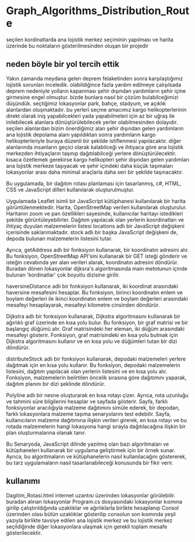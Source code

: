 
<h1>Graph_Algorithms_Distribution_Route</h1>
seçilen kordinatlarda ana lojistik merkez seçiminin yapılması ve harita üzerinde bu noktaların gösterilmesinden oluşan bir projedir

<h2>neden böyle bir yol tercih ettik</h2>
<p> 
Yakın zamanda meydana gelen deprem felaketinden sonra karşılaştığımız lojistik sorunları inceledik.
olabildiğince fazla yardım edilmeye çalışılsada deprem nedeniyle yolların kapanması şehir dışından yardımların şehir içine girmesine engel olmuştur.
bizde bunlara nasıl bir çözüm bulabilceğimizi düşündük.
seçtiğimiz lokasyonlar park, bahçe, stadyum, ve açıklık alanlardan oluşmaktadır.
bu yerleri seçme amacımız kargo helikopterlerinin direkt olarak iniş yapabilcekleri yada yapabilmeleri için az bir uğraş ile inilebilecek alanlara dönüştürülebilecek yerler olabilmesinden dolayıdır.
seçilen alanlardan bizim önerdiğimiz alan şehir dışından gelen yardımların ana lojistik depolama alanı yapıldıktan sonra yardımların kargo helikopterleriyle buraya düzenli bir şekilde istiflenmesi yapılacaktır. 
diğer alanlarında insanların geçici olarak kalabilceği ve ihtiyaca göre ana lojistik merkezden ihtiyaçların taşınıp dağıtılabilceği yerlere dönüştürülecektir.
kısaca özetlemek gerekirse 
kargo helikopteri şehir dışından gelen yardımları ana lojistik merkeze taşıyacak ve şehir içindeki daha küçük taşımaları lokasyonlar arası daha minimal araçlarla daha seri bir şekilde taşınacaktır.
<p>

Bu uygulamada, bir dağıtım rotası planlaması için tasarlanmış, c#, HTML, CSS ve JavaScript dilleri kullanılarak oluşturulmuştur.

Uygulamada Leaflet isimli bir JavaScript kütüphanesi kullanılarak bir harita görüntülenmektedir. Harita, OpenStreetMap verileri kullanılarak oluşturulur. 
Haritanın zoom ve pan özellikleri sayesinde, kullanıcılar haritayı istedikleri şekilde görüntüleyebilirler.
Dağıtım yapılacak olan yerlerin koordinatları ve ihtiyaç duyulan malzemelerin listesi locations adlı bir JavaScript değişkeni içerisinde saklanmaktadır.
stock adlı bir başka JavaScript değişkeni de, depoda bulunan malzemelerin listesini tutar.

Ayrıca, getAddress adlı bir fonksiyon kullanarak, bir koordinatın adresini alır.
Bu fonksiyon, OpenStreetMap API'sini kullanarak bir GET isteği gönderir ve isteğin cevabında yer alan verileri alarak, koordinatın adresini döndürür.
Buradan dönen lokasyonlar dijksra's algoritmasında main metotunun içinde bulunan 'kordinatlar' çok boyutlu dizisine girilir. 


 haversineDistance adlı bir fonksiyon kullanarak, iki koordinat arasındaki haversine mesafesini hesaplar.
 Bu fonksiyon, birinci koordinatın enlem ve boylam değerleri ile ikinci koordinatın enlem ve boylam değerleri arasındaki mesafeyi hesaplayarak, mesafeyi kilometre cinsinden döndürür.

Dijkstra adlı bir fonksiyon kullanarak, Dijkstra algoritmasını kullanarak bir ağırlıklı graf üzerinde en kısa yolu bulur.
Bu fonksiyon, bir graf matrisi ve bir başlangıç düğümü alır. Graf matrisindeki her eleman, iki düğüm arasındaki mesafeyi gösterir.
Fonksiyon, graf matrisindeki en kısa yolu bulmak için Dijkstra algoritmasını kullanır ve en kısa yolu ve düğümleri tutan bir dizi döndürür.

 distributeStock adlı bir fonksiyon kullanarak, depodaki malzemeleri yerlere dağıtmak için en kısa yolu kullanır.
 Bu fonksiyon, depodaki malzemelerin listesini, dağıtım yapılacak olan yerlerin listesini ve en kısa yolu alır.
 Fonksiyon, malzemelerin belirtilen öncelik sırasına göre dağıtımını yaparak, dağıtım planını bir dizi şeklinde döndürür.

Polyline adlı bir nesne oluşturarak en kısa rotayı çizer. Ayrıca, rota uzunluğu ve tahmini süre bilgilerini hesaplar ve sayfada gösterir.
Sayfa, farklı fonksiyonlar aracılığıyla malzeme dağıtımını simüle ederek, bir depodan, farklı lokasyonlara malzeme taşıma senaryolarını test edebilir.
Sayfa, kullanıcıların malzeme dağıtımına ilişkin verileri girerek, en kısa rotayı ve bu rotada malzemelerin hangi lokasyona hangi sırayla dağıtılacağına ilişkin bir plan oluşturmalarına olanak tanır.

Bu Senaryoda, JavaScript dilinde yazılmış olan bazı algoritmaları ve kütüphaneleri kullanarak bir uygulama geliştirmek için bir örnek sunar.
Ayrıca, bu algoritmaların ve kütüphanelerin nasıl kullanılacağını göstererek, bu tarz uygulamaların nasıl tasarlanabileceği konusunda bir fikir verir.

<h2>kullanımı</h2>
Dagitim_Rotasi.html internet uzantısı üzerinden lokasyonlar görülebilir. buradan alınan lokasyonlar
Program.cs dosyasındaki lokasyonlar kısmına girilip çalıştırıldığında uzaklıklar ve ağırlıklarla birlikte hesaplanıp Consol üzerinden olası bütün uzaklıklar gösterilip consolun son kısmında 
yeşil yazıyla birlikte tavsiye edilen ana lojistik merkez ve bu lojistik merkez seçildiğinde diğer lokasyonlara ulaşmak için gerekli toplam mesafe gösterilecektir.

